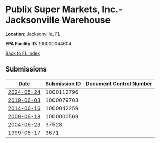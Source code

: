 # Publix Super Markets, Inc.-Jacksonville Warehouse

**Location:** Jacksonville, FL

**EPA Facility ID:** 100000044604

[Back to FL Index](../../index.md)

## Submissions

| Date | Submission ID | Document Control Number |
|------|--------------|-------------------------|
| [2024-05-24](submissions/1000112796.md) | 1000112796 |  |
| [2019-06-03](submissions/1000079703.md) | 1000079703 |  |
| [2014-06-16](submissions/1000042259.md) | 1000042259 |  |
| [2009-06-18](submissions/1000000569.md) | 1000000569 |  |
| [2004-06-23](submissions/37528.md) | 37528 |  |
| [1999-06-17](submissions/3671.md) | 3671 |  |
